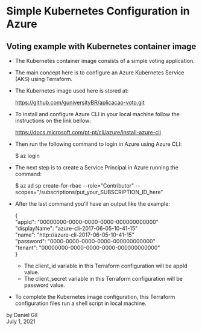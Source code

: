 # Simple Kubernetes Configuration in Azure

## Voting example with Kubernetes container image

- The Kubernetes container image consists of a simple voting application.

- The main concept here is to configure an Azure Kubernetes Service (AKS) using Terraform.

- The Kubernetes image used here is stored at:

    https://github.com/guniversityBR/aplicacao-voto.git

- To install and configure Azure CLI in your local machine follow the instructions on the link bellow:

    https://docs.microsoft.com/pt-pt/cli/azure/install-azure-cli

- Then run the following command to login in Azure using Azure CLI:

    $ az login

- The next step is to create a Service Principal in Azure running the command:

    $ az ad sp create-for-rbac --role="Contributor" --scopes="/subscriptions/put_your_SUBSCRIPTION_ID_here"

- After the last command you'll have an output like the example:

    {  
    "appId": "00000000-0000-0000-0000-000000000000"  
    "displayName": "azure-cli-2017-06-05-10-41-15"  
    "name": "http://azure-cli-2017-06-05-10-41-15"  
    "password": "0000-0000-0000-0000-000000000000"  
    "tenant": "00000000-0000-0000-0000-000000000000"  
    }

    - The client_id variable in this Terraform configuration will be appId value.
    - The client_secret variable in this Terraform configuration will be password value.

- To complete the Kubernetes image configuration, this Terraform configuration files run a shell script in local machine.

by Daniel Gil    
July 1, 2021